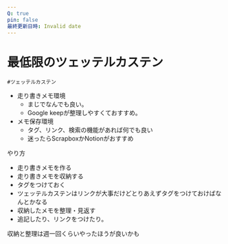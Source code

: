 ```yaml
---
Q: true
pin: false
最終更新日時: Invalid date
---
```

# 最低限のツェッテルカステン

`#ツェッテルカステン`

- 走り書きメモ環境
    - まじでなんでも良い。
    - Google keepが整理しやすくておすすめ。
- メモ保存環境
    - タグ、リンク、検索の機能があれば何でも良い
    - 迷ったらScrapboxかNotionがおすすめ

やり方

- 走り書きメモを作る  
- 走り書きメモを収納する  
- タグをつけておく  
- ツェッテルカステンはリンクが大事だけどとりあえずタグをつけておけばなんとかなる  
- 収納したメモを整理・見返す  
- 追記したり、リンクをつけたり。  

収納と整理は週一回くらいやったほうが良いかも